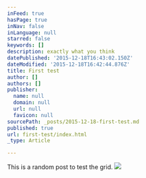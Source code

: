 ```yaml
---
inFeed: true
hasPage: true
inNav: false
inLanguage: null
starred: false
keywords: []
description: exactly what you think
datePublished: '2015-12-18T16:43:02.150Z'
dateModified: '2015-12-18T16:42:44.876Z'
title: First test
author: []
authors: []
publisher:
  name: null
  domain: null
  url: null
  favicon: null
sourcePath: _posts/2015-12-18-first-test.md
published: true
url: first-test/index.html
_type: Article

---
```

This is a random post to test the grid.
![](https://the-grid-user-content.s3-us-west-2.amazonaws.com/33c0780f-98bd-43d0-ae9e-7e8ff5e38daa.png)